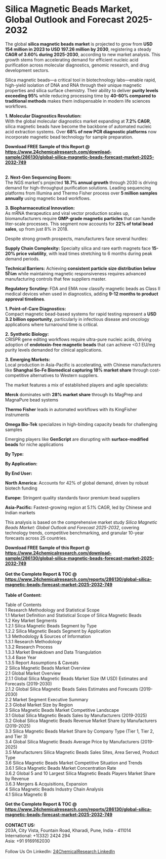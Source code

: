 <h1>Silica Magnetic Beads Market, Global Outlook and Forecast 2025-2032</h1><p>The global <strong>silica magnetic beads market</strong> is projected to grow from <strong>USD 154 million in 2023 to USD 197.26 million by 2030</strong>, registering a steady <strong>CAGR of 3.60% during 2025-2030</strong>, according to new market analysis. This growth stems from accelerating demand for efficient nucleic acid purification across molecular diagnostics, genomic research, and drug development sectors.</p><p>Silica magnetic beads—a critical tool in biotechnology labs—enable rapid, high-yield isolation of DNA and RNA through their unique magnetic properties and silica surface chemistry. Their ability to deliver <strong>purity levels exceeding 95%</strong> while reducing processing time by <strong>40-60% compared to traditional methods</strong> makes them indispensable in modern life sciences workflows.</p><p><strong>1. Molecular Diagnostics Revolution:</strong><br>
With the global molecular diagnostics market expanding at <strong>7.2% CAGR</strong>, silica magnetic beads have become the backbone of automated nucleic acid extraction systems. Over <strong>68% of new PCR diagnostic platforms</strong> now incorporate magnetic bead technology for sample preparation.</p><div><b>Download FREE Sample of this Report @ 
            <a href="https://www.24chemicalresearch.com/download-sample/286130/global-silica-magnetic-beads-forecast-market-2025-2032-749">
            https://www.24chemicalresearch.com/download-sample/286130/global-silica-magnetic-beads-forecast-market-2025-2032-749</a></b></div><br><p><strong>2. Next-Gen Sequencing Boom:</strong><br>
The NGS market's projected <strong>18.7% annual growth</strong> through 2030 is driving demand for high-throughput purification solutions. Leading sequencing platforms from Illumina and Thermo Fisher process over <strong>5 million samples annually</strong> using magnetic bead workflows.</p><p><strong>3. Biopharmaceutical Innovation:</strong><br>
As mRNA therapeutics and viral vector production scales up, biomanufacturers require <strong>GMP-grade magnetic particles</strong> that can handle liter-scale processes. This segment now accounts for <strong>22% of total bead sales</strong>, up from just 8% in 2018.</p><p>Despite strong growth prospects, manufacturers face several hurdles:</p><p><strong>Supply Chain Complexity:</strong> Specialty silica and rare earth magnets face <strong>15-20% price volatility</strong>, with lead times stretching to 6 months during peak demand periods.</p><p><strong>Technical Barriers:</strong> Achieving <strong>consistent particle size distribution below 5Î¼m</strong> while maintaining magnetic responsiveness requires advanced manufacturing controls that few suppliers master.</p><p><strong>Regulatory Scrutiny:</strong> FDA and EMA now classify magnetic beads as Class II medical devices when used in diagnostics, adding <strong>9-12 months to product approval timelines</strong>.</p><p><strong>1. Point-of-Care Diagnostics:</strong><br>
Compact magnetic bead-based systems for rapid testing represent a <strong>USD 3.2 billion opportunity</strong>, particularly in infectious disease and oncology applications where turnaround time is critical.</p><p><strong>2. Synthetic Biology:</strong><br>
CRISPR gene editing workflows require ultra-pure nucleic acids, driving adoption of <strong>endotoxin-free magnetic beads</strong> that can achieve &lt;0.1 EU/mg purity levels demanded for clinical applications.</p><p><strong>3. Emerging Markets:</strong><br>
Local production in Asia-Pacific is accelerating, with Chinese manufacturers like <strong>Shanghai So-Fe Biomedical capturing 18% market share</strong> through cost-competitive alternatives to Western suppliers.</p><p>The market features a mix of established players and agile specialists:</p><p><strong>Merck</strong> dominates with <strong>28% market share</strong> through its MagPrep and MagnaPure bead systems</p><p><strong>Thermo Fisher</strong> leads in automated workflows with its KingFisher instruments</p><p><strong>Omega Bio-Tek</strong> specializes in high-binding capacity beads for challenging samples</p><p>Emerging players like <strong>GenScript</strong> are disrupting with <strong>surface-modified beads</strong> for niche applications</p><p><strong>By Type:</strong></p><p><strong>By Application:</strong></p><p><strong>By End User:</strong></p><p><strong>North America:</strong> Accounts for 42% of global demand, driven by robust biotech funding</p><p><strong>Europe:</strong> Stringent quality standards favor premium bead suppliers</p><p><strong>Asia-Pacific:</strong> Fastest-growing region at 5.1% CAGR, led by Chinese and Indian markets</p><p>This analysis is based on the comprehensive market study <em>Silica Magnetic Beads Market: Global Outlook and Forecast 2025-2032</em>, covering technology trends, competitive benchmarking, and granular 10-year forecasts across 25 countries.</p><div><b>Download FREE Sample of this Report @ 
            <a href="https://www.24chemicalresearch.com/download-sample/286130/global-silica-magnetic-beads-forecast-market-2025-2032-749">
            https://www.24chemicalresearch.com/download-sample/286130/global-silica-magnetic-beads-forecast-market-2025-2032-749</a></b></div><br><div><b>Get the Complete Report & TOC @ 
            <a href="https://www.24chemicalresearch.com/reports/286130/global-silica-magnetic-beads-forecast-market-2025-2032-749">
            https://www.24chemicalresearch.com/reports/286130/global-silica-magnetic-beads-forecast-market-2025-2032-749</a></b></div><br>
            <b>Table of Content:</b><p>Table of Contents<br />
1 Research Methodology and Statistical Scope<br />
1.1 Market Definition and Statistical Scope of Silica Magnetic Beads<br />
1.2 Key Market Segments<br />
1.2.1 Silica Magnetic Beads Segment by Type<br />
1.2.2 Silica Magnetic Beads Segment by Application<br />
1.3 Methodology & Sources of Information<br />
1.3.1 Research Methodology<br />
1.3.2 Research Process<br />
1.3.3 Market Breakdown and Data Triangulation<br />
1.3.4 Base Year<br />
1.3.5 Report Assumptions & Caveats<br />
2 Silica Magnetic Beads Market Overview<br />
2.1 Global Market Overview<br />
2.1.1 Global Silica Magnetic Beads Market Size (M USD) Estimates and Forecasts (2019-2030)<br />
2.1.2 Global Silica Magnetic Beads Sales Estimates and Forecasts (2019-2030)<br />
2.2 Market Segment Executive Summary<br />
2.3 Global Market Size by Region<br />
3 Silica Magnetic Beads Market Competitive Landscape<br />
3.1 Global Silica Magnetic Beads Sales by Manufacturers (2019-2025)<br />
3.2 Global Silica Magnetic Beads Revenue Market Share by Manufacturers (2019-2025)<br />
3.3 Silica Magnetic Beads Market Share by Company Type (Tier 1, Tier 2, and Tier 3)<br />
3.4 Global Silica Magnetic Beads Average Price by Manufacturers (2019-2025)<br />
3.5 Manufacturers Silica Magnetic Beads Sales Sites, Area Served, Product Type<br />
3.6 Silica Magnetic Beads Market Competitive Situation and Trends<br />
3.6.1 Silica Magnetic Beads Market Concentration Rate<br />
3.6.2 Global 5 and 10 Largest Silica Magnetic Beads Players Market Share by Revenue<br />
3.6.3 Mergers & Acquisitions, Expansion<br />
4 Silica Magnetic Beads Industry Chain Analysis<br />
4.1 Silica Magnetic B</p><div><b>Get the Complete Report & TOC @ 
            <a href="https://www.24chemicalresearch.com/reports/286130/global-silica-magnetic-beads-forecast-market-2025-2032-749">
            https://www.24chemicalresearch.com/reports/286130/global-silica-magnetic-beads-forecast-market-2025-2032-749</a></b></div><br><b>CONTACT US:</b><br>
            203A, City Vista, Fountain Road, Kharadi, Pune, India - 411014<br>
            International: +1(332) 2424 294<br>
            Asia: +91 9169162030 <br><br>
            Follow Us On LinkedIn: <a href="https://www.linkedin.com/company/24chemicalresearch/">24ChemicalResearch LinkedIn</a>